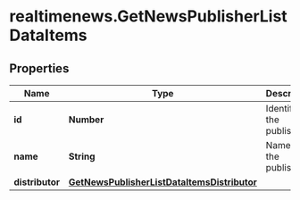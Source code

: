 # realtimenews.GetNewsPublisherListDataItems

## Properties

Name | Type | Description | Notes
------------ | ------------- | ------------- | -------------
**id** | **Number** | Identifier of the publisher. | [optional] 
**name** | **String** | Name of the publisher. | [optional] 
**distributor** | [**GetNewsPublisherListDataItemsDistributor**](GetNewsPublisherListDataItemsDistributor.md) |  | [optional] 



